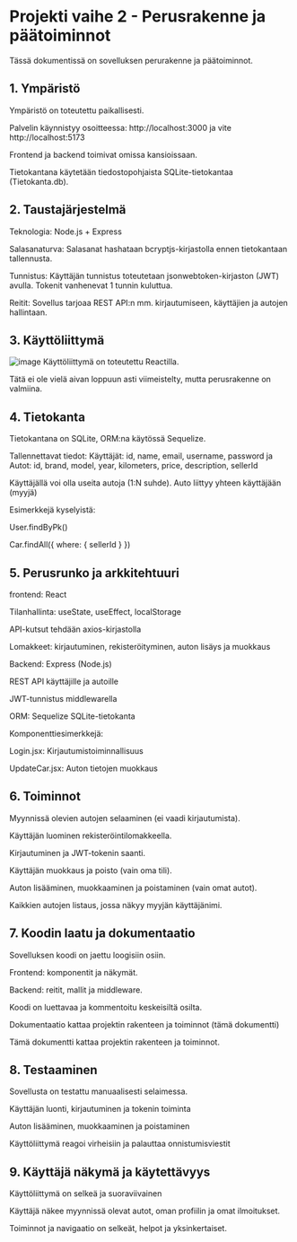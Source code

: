 # Projekti vaihe 2 - Perusrakenne ja päätoiminnot
Tässä dokumentissä on sovelluksen perurakenne ja päätoiminnot.
## 1. Ympäristö
Ympäristö on toteutettu paikallisesti.

Palvelin käynnistyy osoitteessa: http://localhost:3000 ja vite http://localhost:5173

Frontend ja backend toimivat omissa kansioissaan.

Tietokantana käytetään tiedostopohjaista SQLite-tietokantaa (Tietokanta.db).

## 2. Taustajärjestelmä

Teknologia: Node.js + Express

Salasanaturva: Salasanat hashataan bcryptjs-kirjastolla ennen tietokantaan tallennusta.

Tunnistus: Käyttäjän tunnistus toteutetaan jsonwebtoken-kirjaston (JWT) avulla. Tokenit vanhenevat 1 tunnin kuluttua.

Reitit: Sovellus tarjoaa REST API:n mm. kirjautumiseen, käyttäjien ja autojen hallintaan.


## 3. Käyttöliittymä

![image](https://github.com/user-attachments/assets/42ce4ca6-d343-453f-8d78-bf03956dce5a)
Käyttöliittymä on toteutettu Reactilla.

Tätä ei ole vielä aivan loppuun asti viimeistelty, mutta perusrakenne on valmiina. 

## 4. Tietokanta

Tietokantana on SQLite, ORM:na käytössä Sequelize.

Tallennettavat tiedot: Käyttäjät: id, name, email, username, password ja Autot: id, brand, model, year, kilometers, price, description, sellerId

Käyttäjällä voi olla useita autoja (1:N suhde). Auto liittyy yhteen käyttäjään (myyjä)

Esimerkkejä kyselyistä:

User.findByPk()

Car.findAll({ where: { sellerId } })

## 5. Perusrunko ja arkkitehtuuri

frontend: React

Tilanhallinta: useState, useEffect, localStorage

API-kutsut tehdään axios-kirjastolla

Lomakkeet: kirjautuminen, rekisteröityminen, auton lisäys ja muokkaus

Backend: Express (Node.js)

REST API käyttäjille ja autoille

JWT-tunnistus middlewarella

ORM: Sequelize SQLite-tietokanta

Komponenttiesimerkkejä:

Login.jsx: Kirjautumistoiminnallisuus

UpdateCar.jsx: Auton tietojen muokkaus

## 6. Toiminnot

Myynnissä olevien autojen selaaminen (ei vaadi kirjautumista).

Käyttäjän luominen rekisteröintilomakkeella.

Kirjautuminen ja JWT-tokenin saanti.

Käyttäjän muokkaus ja poisto (vain oma tili).

Auton lisääminen, muokkaaminen ja poistaminen (vain omat autot).

Kaikkien autojen listaus, jossa näkyy myyjän käyttäjänimi.

## 7. Koodin laatu ja dokumentaatio

Sovelluksen koodi on jaettu loogisiin osiin.

Frontend: komponentit ja näkymät.

Backend: reitit, mallit ja middleware.

Koodi on luettavaa ja kommentoitu keskeisiltä osilta.

Dokumentaatio kattaa projektin rakenteen ja toiminnot (tämä dokumentti)

Tämä dokumentti kattaa projektin rakenteen ja toiminnot.

## 8. Testaaminen

Sovellusta on testattu manuaalisesti selaimessa.

Käyttäjän luonti, kirjautuminen ja tokenin toiminta

Auton lisääminen, muokkaaminen ja poistaminen

Käyttöliittymä reagoi virheisiin ja palauttaa onnistumisviestit

## 9. Käyttäjä näkymä ja käytettävyys

Käyttöliittymä on selkeä ja suoraviivainen

Käyttäjä näkee myynnissä olevat autot, oman profiilin ja omat ilmoitukset.

Toiminnot ja navigaatio on selkeät, helpot ja yksinkertaiset.
